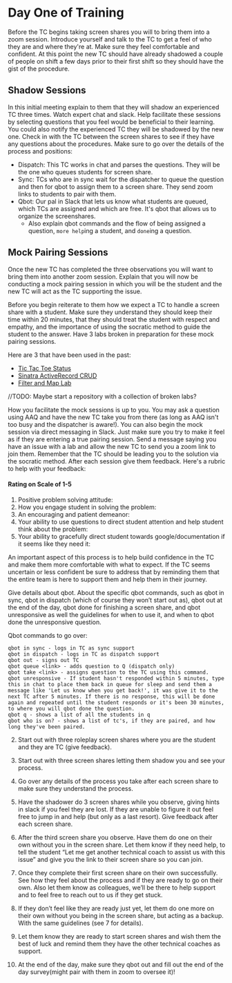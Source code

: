 # Day One of Training

Before the TC begins taking screen shares you will to bring them into a zoom session. Introduce yourself and talk to the TC to get a feel of who they are and where they're at. Make sure they feel comfortable and confident. At this point the new TC should have already shadowed a couple of people on shift a few days prior to their first shift so they should have the gist of the procedure. 

## Shadow Sessions

In this initial meeting explain to them that they will shadow an experienced TC three times. Watch expert chat and slack. Help facilitate these sessions by selecting questions that you feel would be beneficial to their learning. You could also notify the experienced TC they will be shadowed by the new one. Check in with the TC between the screen shares to see if they have any questions about the procedures. Make sure to go over the details of the process and positions:
- Dispatch: This TC works in chat and parses the questions. They will be the one who queues students for screen share.
- Sync: TCs who are in sync wait for the dispatcher to queue the question and then for qbot to assign them to a screen share. They send zoom links to students to pair with them.
- Qbot: Our pal in Slack that lets us know what students are queued, which TCs are assigned and which are free. It's qbot that allows us to organize the screenshares. 
    - Also explain qbot commands and the flow of being assigned a question, `more help`ing a student, and `done`ing a question.


## Mock Pairing Sessions    

Once the new TC has completed the three observations you will want to bring them into another zoom session. Explain that you will now be conducting a mock pairing session in which you will be the student and the new TC will act as the TC supporting the issue.

Before you begin reiterate to them how we expect a TC to handle a screen share with a student. Make sure they understand they should keep their time within 20 minutes, that they should treat the student with respect and empathy, and the importance of using the socratic method to guide the student to the answer. Have 3 labs broken in preparation for these mock pairing sessions. 

Here are 3 that have been used in the past:
- [Tic Tac Toe Status](https://learn.co/tracks/full-stack-web-development-v5/intro-to-ruby-development/ruby-tic-tac-toe/tic-tac-toe-game-status)
- [Sinatra ActiveRecord CRUD](https://learn.co/tracks/full-stack-web-development-v5/sinatra/activerecord/sinatra-activerecord-crud)
- [Filter and Map Lab](https://learn.co/tracks/full-stack-web-development-v5/javascript/looping-and-iteration/filter-and-map-lab)


//TODO: Maybe start a repository with a collection of broken labs? 

How you facilitate the mock sessions is up to you. You may ask a question using AAQ and have the new TC take you from there (as long as AAQ isn't too busy and the dispatcher is aware!). You can also begin the mock session via direct messaging in Slack. Just make sure you try to make it feel as if they are entering a true pairing session. Send a message saying you have an issue with a lab and allow the new TC to send you a zoom link to join them. Remember that the TC should be leading you to the solution via the socratic method. After each session give them feedback. Here's a rubric to help with your feedback:

#### Rating on Scale of 1-5

1. Positive problem solving attitude: 
2. How you engage student in solving the problem: 
3. An encouraging and patient demeanor: 
4. Your ability to use questions to direct student attention and help student think about the problem: 
5. Your ability to gracefully direct student towards google/documentation if it seems like they need it: 

An important aspect of this process is to help build confidence in the TC and make them more comfortable with what to expect. If the TC seems uncertain or less confident be sure to address that by reminding them that the entire team is here to support them and help them in their journey. 


Give details about qbot. About the specific qbot commands, such as qbot in sync, qbot in dispatch (which of course they won’t start out as), qbot out at the end of the day, qbot done for finishing a screen share, and qbot unresponsive as well the guidelines for when to use it, and when to qbot done the unresponsive question.

Qbot commands to go over:
```
qbot in sync - logs in TC as sync support
qbot in dispatch - logs in TC as dispatch support
qbot out - signs out TC
qbot queue <link> - adds question to Q (dispatch only)
qbot take <link> - assigns question to the TC using this command.
qbot unresponsive - If student hasn't responded within 5 minutes, type this in chat to place them back in queue for sleep and send them a message like 'Let us know when you get back!', it was give it to the next TC after 5 minutes. If there is no response, this will be done again and repeated until the student responds or it's been 30 minutes, to where you will qbot done the question.
qbot q - shows a list of all the students in q
qbot who is on? - shows a list of tc's, if they are paired, and how long they've been paired.
```

2. Start out with three roleplay screen shares where you are the student and they are TC (give feedback).

3. Start out with three screen shares letting them shadow you and see your process.

4. Go over any details of the process you take after each screen share to make sure they understand the process.

5. Have the shadower do 3 screen shares while you observe, giving hints in slack if you feel they are lost. If they are unable to figure it out feel free to jump in and help (but only as a last resort). Give feedback after each screen share.

6. After the third screen share you observe. Have them do one on their own without you in the screen share. Let them know if they need help, to tell the student “Let me get another technical coach to assist us with this issue” and give you the link to their screen share so you can join.

7. Once they complete their first screen share on their own successfully. See how they feel about the process and if they are ready to go on their own. Also let them know as colleagues, we’ll be there to help support and to feel free to reach out to us if they get stuck.

8. If they don’t feel like they are ready just yet, let them do one more on their own without you being in the screen share, but acting as a backup. With the same guidelines (see 7 for details).

9. Let them know they are ready to start screen shares and wish them the best of luck and remind them they have the other technical coaches as support.

10. At the end of the day, make sure they qbot out and fill out the end of the day survey(might pair with them in zoom to oversee it)!